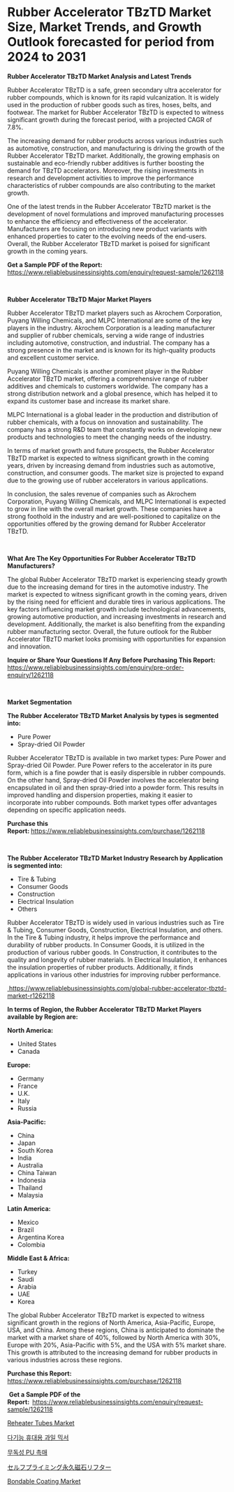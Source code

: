<p><h1>Rubber Accelerator TBzTD Market Size, Market Trends, and Growth Outlook forecasted for period from 2024 to 2031</h1></p><p><strong>Rubber Accelerator TBzTD Market Analysis and Latest Trends</strong></p>
<p><p>Rubber Accelerator TBzTD is a safe, green secondary ultra accelerator for rubber compounds, which is known for its rapid vulcanization. It is widely used in the production of rubber goods such as tires, hoses, belts, and footwear. The market for Rubber Accelerator TBzTD is expected to witness significant growth during the forecast period, with a projected CAGR of 7.8%.</p><p>The increasing demand for rubber products across various industries such as automotive, construction, and manufacturing is driving the growth of the Rubber Accelerator TBzTD market. Additionally, the growing emphasis on sustainable and eco-friendly rubber additives is further boosting the demand for TBzTD accelerators. Moreover, the rising investments in research and development activities to improve the performance characteristics of rubber compounds are also contributing to the market growth.</p><p>One of the latest trends in the Rubber Accelerator TBzTD market is the development of novel formulations and improved manufacturing processes to enhance the efficiency and effectiveness of the accelerator. Manufacturers are focusing on introducing new product variants with enhanced properties to cater to the evolving needs of the end-users. Overall, the Rubber Accelerator TBzTD market is poised for significant growth in the coming years.</p></p>
<p><strong>Get a Sample PDF of the Report:&nbsp;</strong> <a href="https://www.reliablebusinessinsights.com/enquiry/request-sample/1262118">https://www.reliablebusinessinsights.com/enquiry/request-sample/1262118</a></p>
<p>&nbsp;</p>
<p><strong>Rubber Accelerator TBzTD Major Market Players</strong></p>
<p><p>Rubber Accelerator TBzTD market players such as Akrochem Corporation, Puyang Willing Chemicals, and MLPC International are some of the key players in the industry. Akrochem Corporation is a leading manufacturer and supplier of rubber chemicals, serving a wide range of industries including automotive, construction, and industrial. The company has a strong presence in the market and is known for its high-quality products and excellent customer service.</p><p>Puyang Willing Chemicals is another prominent player in the Rubber Accelerator TBzTD market, offering a comprehensive range of rubber additives and chemicals to customers worldwide. The company has a strong distribution network and a global presence, which has helped it to expand its customer base and increase its market share.</p><p>MLPC International is a global leader in the production and distribution of rubber chemicals, with a focus on innovation and sustainability. The company has a strong R&D team that constantly works on developing new products and technologies to meet the changing needs of the industry.</p><p>In terms of market growth and future prospects, the Rubber Accelerator TBzTD market is expected to witness significant growth in the coming years, driven by increasing demand from industries such as automotive, construction, and consumer goods. The market size is projected to expand due to the growing use of rubber accelerators in various applications.</p><p>In conclusion, the sales revenue of companies such as Akrochem Corporation, Puyang Willing Chemicals, and MLPC International is expected to grow in line with the overall market growth. These companies have a strong foothold in the industry and are well-positioned to capitalize on the opportunities offered by the growing demand for Rubber Accelerator TBzTD.</p></p>
<p>&nbsp;</p>
<p><strong>What Are The Key Opportunities For Rubber Accelerator TBzTD Manufacturers?</strong></p>
<p><p>The global Rubber Accelerator TBzTD market is experiencing steady growth due to the increasing demand for tires in the automotive industry. The market is expected to witness significant growth in the coming years, driven by the rising need for efficient and durable tires in various applications. The key factors influencing market growth include technological advancements, growing automotive production, and increasing investments in research and development. Additionally, the market is also benefiting from the expanding rubber manufacturing sector. Overall, the future outlook for the Rubber Accelerator TBzTD market looks promising with opportunities for expansion and innovation.</p></p>
<p><strong>Inquire or Share Your Questions If Any Before Purchasing This Report:</strong> <a href="https://www.reliablebusinessinsights.com/enquiry/pre-order-enquiry/1262118">https://www.reliablebusinessinsights.com/enquiry/pre-order-enquiry/1262118</a></p>
<p>&nbsp;</p>
<p><strong>Market Segmentation</strong></p>
<p><strong>The Rubber Accelerator TBzTD Market Analysis by types is segmented into:</strong></p>
<p><ul><li>Pure Power</li><li>Spray-dried Oil Powder</li></ul></p>
<p><p>Rubber Accelerator TBzTD is available in two market types: Pure Power and Spray-dried Oil Powder. Pure Power refers to the accelerator in its pure form, which is a fine powder that is easily dispersible in rubber compounds. On the other hand, Spray-dried Oil Powder involves the accelerator being encapsulated in oil and then spray-dried into a powder form. This results in improved handling and dispersion properties, making it easier to incorporate into rubber compounds. Both market types offer advantages depending on specific application needs.</p></p>
<p><strong>Purchase this Report:&nbsp;</strong><a href="https://www.reliablebusinessinsights.com/purchase/1262118">https://www.reliablebusinessinsights.com/purchase/1262118</a></p>
<p>&nbsp;</p>
<p><strong>The Rubber Accelerator TBzTD Market Industry Research by Application is segmented into:</strong></p>
<p><ul><li>Tire & Tubing</li><li>Consumer Goods</li><li>Construction</li><li>Electrical Insulation</li><li>Others</li></ul></p>
<p><p>Rubber Accelerator TBzTD is widely used in various industries such as Tire & Tubing, Consumer Goods, Construction, Electrical Insulation, and others. In the Tire & Tubing industry, it helps improve the performance and durability of rubber products. In Consumer Goods, it is utilized in the production of various rubber goods. In Construction, it contributes to the quality and longevity of rubber materials. In Electrical Insulation, it enhances the insulation properties of rubber products. Additionally, it finds applications in various other industries for improving rubber performance.</p></p>
<p><a href="https://www.reliablebusinessinsights.com/global-rubber-accelerator-tbztd-market-r1262118">&nbsp;https://www.reliablebusinessinsights.com/global-rubber-accelerator-tbztd-market-r1262118</a></p>
<p><strong>In terms of Region, the Rubber Accelerator TBzTD Market Players available by Region are:</strong></p>
<p>
    <p> <strong> North America: </strong>
        <ul>
            <li>United States</li>
            <li>Canada</li>
        </ul>
        </p> 
    <p> <strong> Europe: </strong>
        <ul>
            <li>Germany</li>
            <li>France</li>
            <li>U.K.</li>
            <li>Italy</li>
            <li>Russia</li>
        </ul>
        </p> 
    <p> <strong> Asia-Pacific: </strong>
        <ul>
            <li>China</li>
            <li>Japan</li>
            <li>South Korea</li>
            <li>India</li>
            <li>Australia</li>
            <li>China Taiwan</li>
            <li>Indonesia</li>
            <li>Thailand</li>
            <li>Malaysia</li>
        </ul>
        </p> 
    <p> <strong> Latin America: </strong>
        <ul>
            <li>Mexico</li>
            <li>Brazil</li>
            <li>Argentina Korea</li>
            <li>Colombia</li>
        </ul>
        </p> 
    <p> <strong> Middle East & Africa: </strong>
        <ul>
            <li>Turkey</li>
            <li>Saudi</li>
            <li>Arabia</li>
            <li>UAE</li>
            <li>Korea</li>
        </ul>
    </p>
    </p>
<p><p>The global Rubber Accelerator TBzTD market is expected to witness significant growth in the regions of North America, Asia-Pacific, Europe, USA, and China. Among these regions, China is anticipated to dominate the market with a market share of 40%, followed by North America with 30%, Europe with 20%, Asia-Pacific with 5%, and the USA with 5% market share. This growth is attributed to the increasing demand for rubber products in various industries across these regions.</p></p>
<p><strong>Purchase this Report: </strong><a href="https://www.reliablebusinessinsights.com/purchase/1262118">https://www.reliablebusinessinsights.com/purchase/1262118</a></p>
<p>&nbsp;<strong>Get a Sample PDF of the Report:&nbsp;&nbsp;</strong><a href="https://www.reliablebusinessinsights.com/enquiry/request-sample/1262118">https://www.reliablebusinessinsights.com/enquiry/request-sample/1262118</a></p>
<p><strong></strong></p>
<p><p><a href="https://github.com/abdelrhmankishk22/Market-Research-Report-List-5/blob/main/reheater-tubes-market.md">Reheater Tubes Market</a></p><p><a href="https://github.com/TimmyMann6767/Market-Research-Report-List-2/blob/main/6823749142493.md">다기능 휴대용 과일 믹서</a></p><p><a href="https://github.com/JeromeRtyau89966/Market-Research-Report-List-2/blob/main/1042619142494.md">무독성 PU 촉매</a></p><p><a href="https://github.com/xtkhtofdt934839/Market-Research-Report-List-2/blob/main/4070124136981.md">セルフプライミング永久磁石リフター</a></p><p><a href="https://github.com/ChiragRp1/Market-Research-Report-List-5/blob/main/bondable-coating-market.md">Bondable Coating Market</a></p></p>